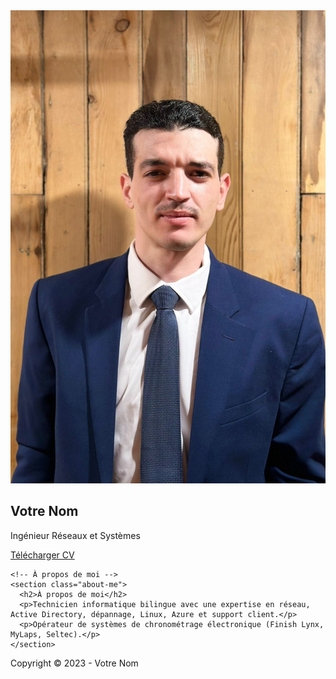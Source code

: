 <!DOCTYPE html>
<html lang="fr">
<head>
  <meta charset="UTF-8">
  <meta name="viewport" content="width=device-width, initial-scale=1.0">
  <link rel="stylesheet" href="style.css">
  <title>Votre Nom - Ingénieur Réseaux et Systèmes</title>
</head>
<body>
  <div class="container">
    <!-- Profil Section -->
    <section class="profile-section">
      <img src="myimage1.jpg" alt="Network and Systems Engineer" class="profile-image">
      <h1>Votre Nom</h1>
      <p>Ingénieur Réseaux et Systèmes</p>
      <a href="resume.html" class="btn-download-cv">Télécharger CV</a>
    </section>

    <!-- À propos de moi -->
    <section class="about-me">
      <h2>À propos de moi</h2>
      <p>Technicien informatique bilingue avec une expertise en réseau, Active Directory, dépannage, Linux, Azure et support client.</p>
      <p>Opérateur de systèmes de chronométrage électronique (Finish Lynx, MyLaps, Seltec).</p>
    </section>
  </div>

  <!-- Footer -->
  <footer>
    <p>Copyright &copy; 2023 - Votre Nom</p>
  </footer>
</body>
</html>
